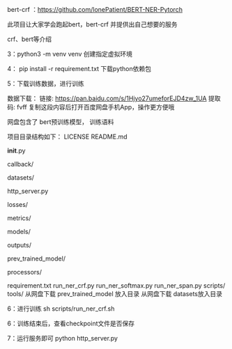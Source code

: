 bert-crf ：https://github.com/lonePatient/BERT-NER-Pytorch

此项目让大家学会跑起bert，bert-crf 并提供出自己想要的服务

crf、bert等介绍



3：python3 -m venv venv 创建指定虚拟环境

4： pip install -r requirement.txt 下载python依赖包

5：下载训练数据，进行训练


数据下载：
链接: https://pan.baidu.com/s/1Hjyo27umeforEJD4zw_1UA 提取码: fvff 复制这段内容后打开百度网盘手机App，操作更方便哦

网盘包含了 bert预训练模型，
训练语料

项目目录结构如下：
LICENSE
README.md

__init__.py

callback/

datasets/

http_server.py

losses/

metrics/

models/

outputs/

prev_trained_model/

processors/

requirement.txt
run_ner_crf.py
run_ner_softmax.py
run_ner_span.py
scripts/
tools/
从网盘下载 prev_trained_model 放入目录
从网盘下载 datasets放入目录


6：进行训练 sh scripts/run_ner_crf.sh

6：训练结束后，查看checkpoint文件是否保存

7：运行服务即可 python http_server.py